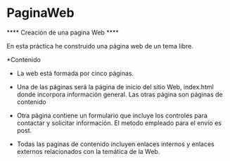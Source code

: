 # PaginaWeb
**** Creación de una pagina Web ****

En esta práctica he construido una página web de un tema libre.

*Contenido

- La web está formada por cinco páginas.

- Una de las páginas será la página de inicio del sitio Web, index.html
  donde incorpora información general. Las otras página son páginas de contenido

- Otra página contiene un formulario que incluye los controles para contactar y 
  solicitar información. El metodo empleado para el envio es post.  

- Todas las paginas de contenido incluyen enlaces internos y enlaces externos relacionados
  con la temática de la Web.
